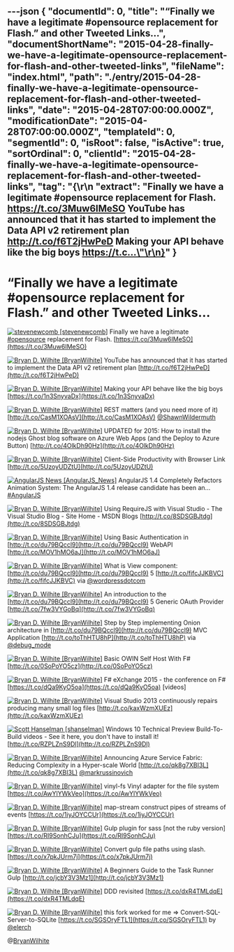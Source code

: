 ---json
{
  "documentId": 0,
  "title": "“Finally we have a legitimate #opensource replacement for Flash.” and other Tweeted Links…",
  "documentShortName": "2015-04-28-finally-we-have-a-legitimate-opensource-replacement-for-flash-and-other-tweeted-links",
  "fileName": "index.html",
  "path": "./entry/2015-04-28-finally-we-have-a-legitimate-opensource-replacement-for-flash-and-other-tweeted-links",
  "date": "2015-04-28T07:00:00.000Z",
  "modificationDate": "2015-04-28T07:00:00.000Z",
  "templateId": 0,
  "segmentId": 0,
  "isRoot": false,
  "isActive": true,
  "sortOrdinal": 0,
  "clientId": "2015-04-28-finally-we-have-a-legitimate-opensource-replacement-for-flash-and-other-tweeted-links",
  "tag": "{\r\n  \"extract\": \"Finally we have a legitimate #opensource replacement for Flash. https://t.co/3Muw6IMeSO   YouTube has announced that it has started to implement the Data API v2 retirement plan http://t.co/f6T2jHwPeD   Making your API behave like the big boys https://t.c...\"\r\n}"
}
---

# “Finally we have a legitimate #opensource replacement for Flash.” and other Tweeted Links…

[<img alt="stevenewcomb [stevenewcomb]" src="https://songhay.blob.core.windows.net/shared-social-twitter/stevenewcomb.jpeg">](http://t.co/l86N09uJWv "stevenewcomb [stevenewcomb]") <span data-ng-bind-html="i.Text" class="ng-binding">Finally we have a legitimate [#opensource](http://search.twitter.com/search?q=%23opensource) replacement for Flash. [https://t.co/3Muw6IMeSO](https://t.co/3Muw6IMeSO)</span>

[<img alt="Bryan D. Wilhite [BryanWilhite]" src="https://songhay.blob.core.windows.net/shared-social-twitter/BryanWilhite.jpeg">](http://t.co/UNdqV0Z1zz "Bryan D. Wilhite [BryanWilhite]") <span data-ng-bind-html="i.Text" class="ng-binding">YouTube has announced that it has started to implement the Data API v2 retirement plan [http://t.co/f6T2jHwPeD](http://t.co/f6T2jHwPeD)</span>

[<img alt="Bryan D. Wilhite [BryanWilhite]" src="https://songhay.blob.core.windows.net/shared-social-twitter/BryanWilhite.jpeg">](http://t.co/UNdqV0Z1zz "Bryan D. Wilhite [BryanWilhite]") <span data-ng-bind-html="i.Text" class="ng-binding">Making your API behave like the big boys [https://t.co/1n3SnyvaDx](https://t.co/1n3SnyvaDx)</span>

[<img alt="Bryan D. Wilhite [BryanWilhite]" src="https://songhay.blob.core.windows.net/shared-social-twitter/BryanWilhite.jpeg">](http://t.co/UNdqV0Z1zz "Bryan D. Wilhite [BryanWilhite]") <span data-ng-bind-html="i.Text" class="ng-binding">REST matters (and you need more of it) [http://t.co/CasM1XOAsV](http://t.co/CasM1XOAsV) [@ShawnWildermuth](http://twitter.com/ShawnWildermuth)</span>

[<img alt="Bryan D. Wilhite [BryanWilhite]" src="https://songhay.blob.core.windows.net/shared-social-twitter/BryanWilhite.jpeg">](http://t.co/UNdqV0Z1zz "Bryan D. Wilhite [BryanWilhite]") <span data-ng-bind-html="i.Text" class="ng-binding">UPDATED for 2015: How to install the nodejs Ghost blog software on Azure Web Apps (and the Deploy to Azure Button) [http://t.co/4OlkDh90Hz](http://t.co/4OlkDh90Hz)</span>

[<img alt="Bryan D. Wilhite [BryanWilhite]" src="https://songhay.blob.core.windows.net/shared-social-twitter/BryanWilhite.jpeg">](http://t.co/UNdqV0Z1zz "Bryan D. Wilhite [BryanWilhite]") <span data-ng-bind-html="i.Text" class="ng-binding">Client-Side Productivity with Browser Link [http://t.co/5UzoyUDZtU](http://t.co/5UzoyUDZtU)</span>

[<img alt="AngularJS News [AngularJS_News]" src="https://songhay.blob.core.windows.net/shared-social-twitter/AngularJS_News.png">](https://t.co/3hnT1SMSRh "AngularJS News [AngularJS_News]") <span data-ng-bind-html="i.Text" class="ng-binding">AngularJS 1.4 Completely Refactors Animation System: The AngularJS 1.4 release candidate has been an... [#AngularJS](http://search.twitter.com/search?q=%23AngularJS)</span>

[<img alt="Bryan D. Wilhite [BryanWilhite]" src="https://songhay.blob.core.windows.net/shared-social-twitter/BryanWilhite.jpeg">](http://t.co/UNdqV0Z1zz "Bryan D. Wilhite [BryanWilhite]") <span data-ng-bind-html="i.Text" class="ng-binding">Using RequireJS with Visual Studio - The Visual Studio Blog - Site Home - MSDN Blogs [http://t.co/8SDSGBJtdg](http://t.co/8SDSGBJtdg)</span>

[<img alt="Bryan D. Wilhite [BryanWilhite]" src="https://songhay.blob.core.windows.net/shared-social-twitter/BryanWilhite.jpeg">](http://t.co/UNdqV0Z1zz "Bryan D. Wilhite [BryanWilhite]") <span data-ng-bind-html="i.Text" class="ng-binding">Using Basic Authentication in [http://t.co/du79BQccl9](http://t.co/du79BQccl9) WebAPI [http://t.co/MOV1hMO6aJ](http://t.co/MOV1hMO6aJ)</span>

[<img alt="Bryan D. Wilhite [BryanWilhite]" src="https://songhay.blob.core.windows.net/shared-social-twitter/BryanWilhite.jpeg">](http://t.co/UNdqV0Z1zz "Bryan D. Wilhite [BryanWilhite]") <span data-ng-bind-html="i.Text" class="ng-binding">What is View component: [http://t.co/du79BQccl9](http://t.co/du79BQccl9) 5 [http://t.co/fifcJJKBVC](http://t.co/fifcJJKBVC) via [@wordpressdotcom](http://twitter.com/wordpressdotcom)</span>

[<img alt="Bryan D. Wilhite [BryanWilhite]" src="https://songhay.blob.core.windows.net/shared-social-twitter/BryanWilhite.jpeg">](http://t.co/UNdqV0Z1zz "Bryan D. Wilhite [BryanWilhite]") <span data-ng-bind-html="i.Text" class="ng-binding">An introduction to the [http://t.co/du79BQccl9](http://t.co/du79BQccl9) 5 Generic OAuth Provider [http://t.co/7fw3VYGoBq](http://t.co/7fw3VYGoBq)</span>

[<img alt="Bryan D. Wilhite [BryanWilhite]" src="https://songhay.blob.core.windows.net/shared-social-twitter/BryanWilhite.jpeg">](http://t.co/UNdqV0Z1zz "Bryan D. Wilhite [BryanWilhite]") <span data-ng-bind-html="i.Text" class="ng-binding">Step by Step implementing Onion architecture in [http://t.co/du79BQccl9](http://t.co/du79BQccl9) MVC Application [http://t.co/toThHTU8hP](http://t.co/toThHTU8hP) via [@debug_mode](http://twitter.com/debug_mode)</span>

[<img alt="Bryan D. Wilhite [BryanWilhite]" src="https://songhay.blob.core.windows.net/shared-social-twitter/BryanWilhite.jpeg">](http://t.co/UNdqV0Z1zz "Bryan D. Wilhite [BryanWilhite]") <span data-ng-bind-html="i.Text" class="ng-binding">Basic OWIN Self Host With F# [http://t.co/0SoPoYO5cz](http://t.co/0SoPoYO5cz)</span>

[<img alt="Bryan D. Wilhite [BryanWilhite]" src="https://songhay.blob.core.windows.net/shared-social-twitter/BryanWilhite.jpeg">](http://t.co/UNdqV0Z1zz "Bryan D. Wilhite [BryanWilhite]") <span data-ng-bind-html="i.Text" class="ng-binding">F# eXchange 2015 - the conference on F# [https://t.co/dQa9KyO5oa](https://t.co/dQa9KyO5oa) [videos]</span>

[<img alt="Bryan D. Wilhite [BryanWilhite]" src="https://songhay.blob.core.windows.net/shared-social-twitter/BryanWilhite.jpeg">](http://t.co/UNdqV0Z1zz "Bryan D. Wilhite [BryanWilhite]") <span data-ng-bind-html="i.Text" class="ng-binding">Visual Studio 2013 continuously repairs producing many small log files [http://t.co/kaxWzmXUEz](http://t.co/kaxWzmXUEz)</span>

[<img alt="Scott Hanselman [shanselman]" src="https://songhay.blob.core.windows.net/shared-social-twitter/shanselman.jpeg">](http://t.co/KWE5X1k0pH "Scott Hanselman [shanselman]") <span data-ng-bind-html="i.Text" class="ng-binding">Windows 10 Technical Preview Build-To-Build videos - See it here, you don't have to install it! [http://t.co/RZPLZnS9Dl](http://t.co/RZPLZnS9Dl)</span>

[<img alt="Bryan D. Wilhite [BryanWilhite]" src="https://songhay.blob.core.windows.net/shared-social-twitter/BryanWilhite.jpeg">](http://t.co/UNdqV0Z1zz "Bryan D. Wilhite [BryanWilhite]") <span data-ng-bind-html="i.Text" class="ng-binding">Announcing Azure Service Fabric: Reducing Complexity in a Hyper-scale World [http://t.co/qk8g7XBI3L](http://t.co/qk8g7XBI3L) [@markrussinovich](http://twitter.com/markrussinovich)</span>

[<img alt="Bryan D. Wilhite [BryanWilhite]" src="https://songhay.blob.core.windows.net/shared-social-twitter/BryanWilhite.jpeg">](http://t.co/UNdqV0Z1zz "Bryan D. Wilhite [BryanWilhite]") <span data-ng-bind-html="i.Text" class="ng-binding">vinyl-fs Vinyl adapter for the file system [https://t.co/AwYlYWkVeo](https://t.co/AwYlYWkVeo)</span>

[<img alt="Bryan D. Wilhite [BryanWilhite]" src="https://songhay.blob.core.windows.net/shared-social-twitter/BryanWilhite.jpeg">](http://t.co/UNdqV0Z1zz "Bryan D. Wilhite [BryanWilhite]") <span data-ng-bind-html="i.Text" class="ng-binding">map-stream construct pipes of streams of events [https://t.co/1iyJOYCCUr](https://t.co/1iyJOYCCUr)</span>

[<img alt="Bryan D. Wilhite [BryanWilhite]" src="https://songhay.blob.core.windows.net/shared-social-twitter/BryanWilhite.jpeg">](http://t.co/UNdqV0Z1zz "Bryan D. Wilhite [BryanWilhite]") <span data-ng-bind-html="i.Text" class="ng-binding">Gulp plugin for sass [not the ruby version] [https://t.co/RI9SonhCJu](https://t.co/RI9SonhCJu)</span>

[<img alt="Bryan D. Wilhite [BryanWilhite]" src="https://songhay.blob.core.windows.net/shared-social-twitter/BryanWilhite.jpeg">](http://t.co/UNdqV0Z1zz "Bryan D. Wilhite [BryanWilhite]") <span data-ng-bind-html="i.Text" class="ng-binding">Convert gulp file paths using slash. [https://t.co/x7pkJUrm7j](https://t.co/x7pkJUrm7j)</span>

[<img alt="Bryan D. Wilhite [BryanWilhite]" src="https://songhay.blob.core.windows.net/shared-social-twitter/BryanWilhite.jpeg">](http://t.co/UNdqV0Z1zz "Bryan D. Wilhite [BryanWilhite]") <span data-ng-bind-html="i.Text" class="ng-binding">A Beginners Guide to the Task Runner Gulp [http://t.co/jcbY3V3Mz1](http://t.co/jcbY3V3Mz1)</span>

[<img alt="Bryan D. Wilhite [BryanWilhite]" src="https://songhay.blob.core.windows.net/shared-social-twitter/BryanWilhite.jpeg">](http://t.co/UNdqV0Z1zz "Bryan D. Wilhite [BryanWilhite]") <span data-ng-bind-html="i.Text" class="ng-binding">DDD revisited [https://t.co/dxR4TMLdqE](https://t.co/dxR4TMLdqE)</span>

[<img alt="Bryan D. Wilhite [BryanWilhite]" src="https://songhay.blob.core.windows.net/shared-social-twitter/BryanWilhite.jpeg">](http://t.co/UNdqV0Z1zz "Bryan D. Wilhite [BryanWilhite]") <span data-ng-bind-html="i.Text" class="ng-binding">this fork worked for me => Convert-SQL-Server-to-SQLite [https://t.co/SGSOryFTL1](https://t.co/SGSOryFTL1) by [@elerch](http://twitter.com/elerch)</span>

@[BryanWilhite](https://twitter.com/BryanWilhite)
